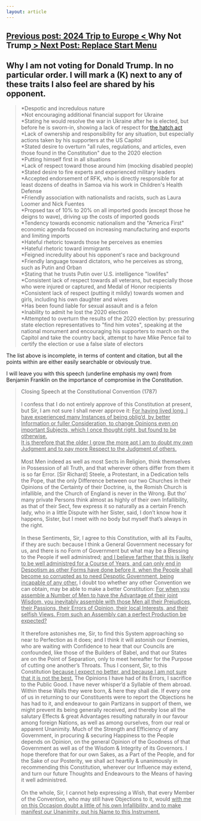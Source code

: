 ```yaml
---
layout: article
---
```


<h2><a class="prev" href="/articles/24tte"><span class="hide">Previous post: 2024 Trip to Europe</span>
        < </a>Why Not Trump<a class="next" href="/articles/replacestart"> > <span class="hide">Next Post: Replace Start Menu</span> </a></h2>

## Why I am not voting for Donald Trump. In no particular order. I will mark a (K) next to any of these traits I also feel are shared by his opponent.

>*Despotic and incredulous nature  
>*Not encouraging additional financial support for Ukraine  
>*Stating he would resolve the war in Ukraine after he is elected, but before he is sworn-in, showing a lack of respect for [the hatch act](https://en.wikipedia.org/wiki/Hatch_Act)  
>*Lack of ownership and responsibility for any situation, but especially actions taken by his supporters at the US Capitol  
>*Stated desire to overturn "all rules, regulations, and articles, even those found in the Constitution" due to the 2020 election  
>*Putting himself first in all situations  
>*Lack of respect toward those around him (mocking disabled people)  
>*Stated desire to fire experts and experienced military leaders  
>*Accepted endorsement of RFK, who is directly responsible for at least dozens of deaths in Samoa via his work in Children's Health Defense  
>*Friendly association with nationalists and racists, such as Laura Loomer and Nick Fuentes  
>*Propsed tax of 10% to 20% on all imported goods (except those he deigns to wave), driving up the costs of imported goods  
>*Tendency towards economic nationalism and the "America First" economic agenda focused on increasing manufacturing and exports and limiting imports  
>*Hateful rhetoric towards those he perceives as enemies  
>*Hateful rhetoric toward immigrants  
>*Feigned incredulity about his opponent's race and background  
>*Friendly language toward dictators, who he perceives as strong, such as Putin and Orban  
>*Stating that he trusts Putin over U.S. intelligence "lowlifes"  
>*Consistent lack of respect towards all veterans, but especially those who were injured or captured, and Medal of Honor recipients  
>*Consistent lack of respect (putting it mildly) towards women and girls, including his own daughter and wives  
>*Has been found liable for sexual assault and is a felon  
>*Inability to admit he lost the 2020 election  
>*Attempted to overturn the results of the 2020 election by: pressuring state election representatives to "find him votes", speaking at the national monument and encouraging his supporters to march on the Capitol and take the country back, attempt to have Mike Pence fail to certify the election or use a false slate of electors


The list above is incomplete, in terms of content and citation, but all the points within are either easily searchable or obviously true.

I will leave you with this speech (underline emphasis my own) from Benjamin Franklin on the importance of compromise in the Constitution.


>Closing Speech at the Constitutional Convention (1787) <br><br> 
>I confess that I do not entirely approve of this Constitution at present, but Sir, I am not sure I shall never approve it: <u>For having lived long, I have experienced many Instances of being oblig’d, by better Information or fuller Consideration, to change Opinions even on important Subjects, which I once thought right, but found to be otherwise.  
>It is therefore that the older I grow the more apt I am to doubt my own Judgment and to pay more Respect to the Judgment of others.</u>  <br><br>
>Most Men indeed as well as most Sects in Religion, think themselves in Possession of all Truth, and that wherever others differ from them it is so far Error. [Sir Richard] Steele, a Protestant, in a Dedication tells the Pope, that the only Difference between our two Churches in their Opinions of the Certainty of their Doctrine, is, the Romish Church is infallible, and the Church of England is never in the Wrong. But tho’ many private Persons think almost as highly of their own Infallibility, as that of their Sect, few express it so naturally as a certain French lady, who in a little Dispute with her Sister, said, I don’t know how it happens, Sister, but I meet with no body but myself that’s always in the right.  <br><br>
>In these Sentiments, Sir, I agree to this Constitution, with all its Faults, if they are such: because I think a General Government necessary for us, and there is no Form of Government but what may be a Blessing to the People if well administred; <u>and I believe farther that this is likely to be well administred for a Course of Years, and can only end in Despotism as other Forms have done before it, when the People shall become so corrupted as to need Despotic Government, being incapable of any other.</u> I doubt too whether any other Convention we can obtain, may be able to make a better Constitution: <u>For when you assemble a Number of Men to have the Advantage of their joint Wisdom, you inevitably assemble with those Men all their Prejudices, their Passions, their Errors of Opinion, their local Interests, and their selfish Views. From such an Assembly can a perfect Production be expected?</u> <br><br>
It therefore astonishes me, Sir, to find this System approaching so near to Perfection as it does; and I think it will astonish our Enemies, who are waiting with Confidence to hear that our Councils are confounded, like those of the Builders of Babel, and that our States are on the Point of Separation, only to meet hereafter for the Purpose of cutting one another’s Throats. Thus I consent, Sir, to this Constitution <u>because I expect no better, and because I am not sure that it is not the best.</u> The Opinions I have had of its Errors, I sacrifice to the Public Good. I have never whisper’d a Syllable of them abroad. Within these Walls they were born, & here they shall die. If every one of us in returning to our Constituents were to report the Objections he has had to it, and endeavour to gain Partizans in support of them, we might prevent its being generally received, and thereby lose all the salutary Effects & great Advantages resulting naturally in our favour among foreign Nations, as well as among ourselves, from our real or apparent Unanimity. Much of the Strength and Efficiency of any Government, in procuring & securing Happiness to the People depends on Opinion, on the general Opinion of the Goodness of that Government as well as of the Wisdom & Integrity of its Governors. I hope therefore that for our own Sakes, as a Part of the People, and for the Sake of our Posterity, we shall act heartily & unanimously in recommending this Constitution, wherever our Influence may extend, and turn our future Thoughts and Endeavours to the Means of having it well administred.  <br><br>
>On the whole, Sir, I cannot help expressing a Wish, that every Member of the Convention, who may still have Objections to it, would <u>with me on this Occasion doubt a little of his own Infallibility, and to make manifest our Unanimity, put his Name to this Instrument.</u>
